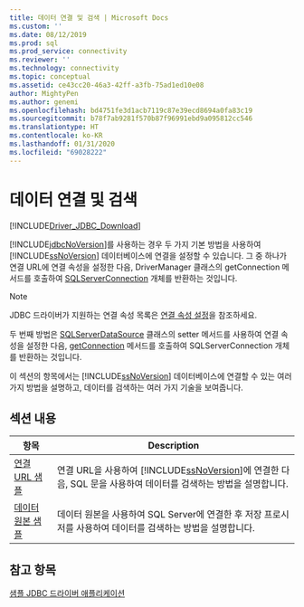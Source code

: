 ```yaml
---
title: 데이터 연결 및 검색 | Microsoft Docs
ms.custom: ''
ms.date: 08/12/2019
ms.prod: sql
ms.prod_service: connectivity
ms.reviewer: ''
ms.technology: connectivity
ms.topic: conceptual
ms.assetid: ce43cc20-46a3-42ff-a3fb-75ad1ed10e08
author: MightyPen
ms.author: genemi
ms.openlocfilehash: bd4751fe3d1acb7119c87e39ecd8694a0fa83c19
ms.sourcegitcommit: b78f7ab9281f570b87f96991ebd9a095812cc546
ms.translationtype: HT
ms.contentlocale: ko-KR
ms.lasthandoff: 01/31/2020
ms.locfileid: "69028222"
---
```

# <a name="connecting-and-retrieving-data"></a>데이터 연결 및 검색

[!INCLUDE[Driver_JDBC_Download](../../includes/driver_jdbc_download.md)]

[!INCLUDE[jdbcNoVersion](../../includes/jdbcnoversion_md.md)]를 사용하는 경우 두 가지 기본 방법을 사용하여 [!INCLUDE[ssNoVersion](../../includes/ssnoversion-md.md)] 데이터베이스에 연결을 설정할 수 있습니다. 그 중 하나가 연결 URL에 연결 속성을 설정한 다음, DriverManager 클래스의 getConnection 메서드를 호출하여 [SQLServerConnection](../../connect/jdbc/reference/sqlserverconnection-class.md) 개체를 반환하는 것입니다.  
  
> [!NOTE]  
> JDBC 드라이버가 지원하는 연결 속성 목록은 [연결 속성 설정](../../connect/jdbc/setting-the-connection-properties.md)을 참조하세요.  
  
두 번째 방법은 [SQLServerDataSource](../../connect/jdbc/reference/sqlserverdatasource-class.md) 클래스의 setter 메서드를 사용하여 연결 속성을 설정한 다음, [getConnection](../../connect/jdbc/reference/getconnection-method-sqlserverdatasource.md) 메서드를 호출하여 SQLServerConnection 개체를 반환하는 것입니다.  
  
이 섹션의 항목에서는 [!INCLUDE[ssNoVersion](../../includes/ssnoversion-md.md)] 데이터베이스에 연결할 수 있는 여러 가지 방법을 설명하고, 데이터를 검색하는 여러 가지 기술을 보여줍니다.  
  
## <a name="in-this-section"></a>섹션 내용  
  
| 항목                                                                | Description                                                                                                                                                   |
| -------------------------------------------------------------------- | ------------------------------------------------------------------------------------------------------------------------------------------------------------- |
| [연결 URL 샘플](../../connect/jdbc/connection-url-sample.md) | 연결 URL을 사용하여 [!INCLUDE[ssNoVersion](../../includes/ssnoversion-md.md)]에 연결한 다음, SQL 문을 사용하여 데이터를 검색하는 방법을 설명합니다. |
| [데이터 원본 샘플](../../connect/jdbc/data-source-sample.md)       | 데이터 원본을 사용하여 SQL Server에 연결한 후 저장 프로시저를 사용하여 데이터를 검색하는 방법을 설명합니다.                                                 |
  
## <a name="see-also"></a>참고 항목

[샘플 JDBC 드라이버 애플리케이션](../../connect/jdbc/sample-jdbc-driver-applications.md)  
  
